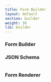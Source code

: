 ```yaml
---
title: Form Builder
layout: default
section: builder
weight: 30
lib: builder
---
```

<h3>Form Builder</h3>
<div id="builder"></div>
<h3>JSON Schema</h3>
<pre id="json"></pre>
<h3>Form Renderer</h3>
<div id="formio" class="well"></div>

<script type="text/javascript">
Formio.builder(document.getElementById("builder"), null, {
  baseUrl: 'https://examples.form.io'
}).then(function(builder) {
  var jsonElement = document.getElementById('json');
  Formio.createForm(document.getElementById('formio'), {components: []}).then(function(form) {
    builder.on('saveComponent', function(event) {
      var schema = builder.schema;
      jsonElement.innerHTML = '';
      jsonElement.appendChild(document.createTextNode(JSON.stringify(schema, null, 4)));
      form.form = schema;
    });
  
    builder.on('editComponent', function(event) {
      console.log('editComponent', event);
    });
    
    builder.on('updateComponent', function(event) {
      console.log('updateComponent', event);
    });
    
    builder.on('deleteComponent', function(event) {
      console.log('deleteComponent', event);
    });
  });
});
</script>
